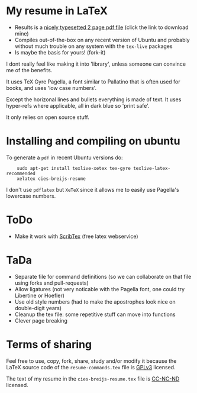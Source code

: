 # My resume in LaTeX

 * Results is a [nicely typesetted 2 page pdf file](https://github.com/cies/resume/blob/master/cies-breijs-resume.pdf?raw=true) (click the link to download mine)
 * Compiles out-of-the-box on any recent version of Ubuntu and probably without much trouble on any system with the `tex-live` packages
 * Is maybe the basis for yours! (fork-it)


I dont really feel like making it into 'library', unless someone can
convince me of the benefits.

It uses TeX Gyre Pagella, a font similar to Pallatino that is often used for books, and uses 'low case numbers'.

Except the horizonal lines and bullets everything is made of text.  It uses hyper-refs where applicable, all in dark blue so 'print safe'.

It only relies on open source stuff.



# Installing and compiling on ubuntu

To generate a `pdf` in recent Ubuntu versions do:

        sudo apt-get install texlive-xetex tex-gyre texlive-latex-recommended
        xelatex cies-breijs-resume

I don't use `pdflatex` but `XeTeX` since it allows me to easily use Pagella's lowercase numbers.



# ToDo

  * Make it work with [ScribTex](http://www.scribtex.com/) (free latex
    webservice)


# TaDa

  * Separate file for command definitions (so we can collaborate on that file using forks and pull-requests)
  * Allow ligatures (not very noticable with the Pagella font, one could try Libertine or Hoefler)
  * Use old style numbers (had to make the apostrophes look nice on double-digit years)
  * Cleanup the tex file: some repetitive stuff can move into functions
  * Clever page breaking


# Terms of sharing

Feel free to use, copy, fork, share, study and/or modify it because the LaTeX source code of the `resume-commands.tex` file is [GPLv3](http://www.gnu.org/licenses/quick-guide-gplv3.html) licensed.

The text of my resume in the `cies-breijs-resume.tex` file is [CC-NC-ND](http://creativecommons.org/licenses/by-nc-nd/3.0/) licensed.

